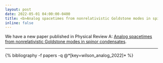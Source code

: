 ```yaml
---
layout: post
date: 2022-05-01 04:00:00-0400
title: <b>Analog spacetimes from nonrelativistic Goldstone modes in spinor condensates</b> published in Physical Review A
inline: false
---
```


We have a new paper published in Physical Review A: [Analog spacetimes from nonrelativistic Goldstone modes in spinor condensates](https://journals.aps.org/pra/abstract/10.1103/PhysRevA.105.043316).

***

<div class="publications">
{% bibliography -f papers -q @*[key=wilson_analog_2022]* %}
</div>